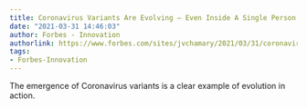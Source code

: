 ```yaml
---
title: Coronavirus Variants Are Evolving – Even Inside A Single Person
date: "2021-03-31 14:46:03"
author: Forbes - Innovation
authorlink: https://www.forbes.com/sites/jvchamary/2021/03/31/coronavirus-evolution-in-action/
tags:
- Forbes-Innovation
---
```

The emergence of Coronavirus variants is a clear example of evolution in action.